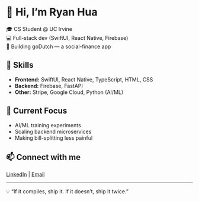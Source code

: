# 👋 Hi, I’m Ryan Hua  

🎓 CS Student @ UC Irvine  
💻 Full-stack dev (SwiftUI, React Native, Firebase)  
🚀 Building goDutch — a social-finance app  

## 🔧 Skills  
- **Frontend:** SwiftUI, React Native, TypeScript, HTML, CSS  
- **Backend:** Firebase, FastAPI  
- **Other:** Stripe, Google Cloud, Python (AI/ML)  

## 🌱 Current Focus  
- AI/ML training experiments  
- Scaling backend microservices  
- Making bill-splitting less painful  

## 📫 Connect with me  
[LinkedIn](https://www.linkedin.com/in/ryanhua68/) | [Email](mailto:ryanhua@email.com)  

---
💡 “If it compiles, ship it. If it doesn’t, ship it twice.”
